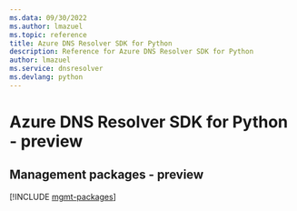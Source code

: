 ```yaml
---
ms.data: 09/30/2022
ms.author: lmazuel
ms.topic: reference
title: Azure DNS Resolver SDK for Python
description: Reference for Azure DNS Resolver SDK for Python
author: lmazuel
ms.service: dnsresolver
ms.devlang: python
---
```

# Azure DNS Resolver SDK for Python - preview

## Management packages - preview
[!INCLUDE [mgmt-packages](dns-resolver-mgmt-index.md)]